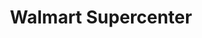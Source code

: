 ---
title: "Walmart Supercenter"
url: /oklahoma-city/walmart-supercenter-east-interstate-240-service-road/
shop: Supermarkt
---